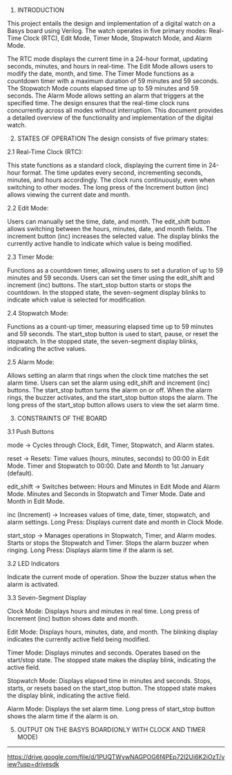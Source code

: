1. INTRODUCTION
   
This project entails the design and implementation of a digital watch on a Basys board using Verilog. The watch operates in five primary modes: Real-Time Clock (RTC), Edit Mode, Timer Mode, Stopwatch Mode, and Alarm Mode.

The RTC mode displays the current time in a 24-hour format, updating seconds, minutes, and hours in real-time.
The Edit Mode allows users to modify the date, month, and time.
The Timer Mode functions as a countdown timer with a maximum duration of 59 minutes and 59 seconds.
The Stopwatch Mode counts elapsed time up to 59 minutes and 59 seconds.
The Alarm Mode allows setting an alarm that triggers at the specified time.
The design ensures that the real-time clock runs concurrently across all modes without interruption. This document provides a detailed overview of the functionality and implementation of the digital watch.

2. STATES OF OPERATION
The design consists of five primary states:

2.1 Real-Time Clock (RTC):

This state functions as a standard clock, displaying the current time in 24-hour format.
The time updates every second, incrementing seconds, minutes, and hours accordingly.
The clock runs continuously, even when switching to other modes.
The long press of the Increment button (inc) allows viewing the current date and month.

2.2 Edit Mode:

Users can manually set the time, date, and month.
The edit_shift button allows switching between the hours, minutes, date, and month fields.
The increment button (inc) increases the selected value.
The display blinks the currently active handle to indicate which value is being modified.

2.3 Timer Mode:

Functions as a countdown timer, allowing users to set a duration of up to 59 minutes and 59 seconds.
Users can set the timer using the edit_shift and increment (inc) buttons.
The start_stop button starts or stops the countdown.
In the stopped state, the seven-segment display blinks to indicate which value is selected for modification.

2.4 Stopwatch Mode:

Functions as a count-up timer, measuring elapsed time up to 59 minutes and 59 seconds.
The start_stop button is used to start, pause, or reset the stopwatch.
In the stopped state, the seven-segment display blinks, indicating the active values.

2.5 Alarm Mode:

Allows setting an alarm that rings when the clock time matches the set alarm time.
Users can set the alarm using edit_shift and increment (inc) buttons.
The start_stop button turns the alarm on or off.
When the alarm rings, the buzzer activates, and the start_stop button stops the alarm.
The long press of the start_stop button allows users to view the set alarm time.

3. CONSTRAINTS OF THE BOARD

3.1 Push Buttons

mode → Cycles through Clock, Edit, Timer, Stopwatch, and Alarm states.

reset → Resets:
Time values (hours, minutes, seconds) to 00:00 in Edit Mode.
Timer and Stopwatch to 00:00.
Date and Month to 1st January (default).

edit_shift → Switches between:
Hours and Minutes in Edit Mode and Alarm Mode.
Minutes and Seconds in Stopwatch and Timer Mode.
Date and Month in Edit Mode.

inc (Increment) → Increases values of time, date, timer, stopwatch, and alarm settings.
Long Press: Displays current date and month in Clock Mode.

start_stop → Manages operations in Stopwatch, Timer, and Alarm modes.
Starts or stops the Stopwatch and Timer.
Stops the alarm buzzer when ringing.
Long Press: Displays alarm time if the alarm is set.

3.2 LED Indicators

Indicate the current mode of operation.
Show the buzzer status when the alarm is activated.

3.3 Seven-Segment Display

Clock Mode:
Displays hours and minutes in real time.
Long press of Increment (inc) button shows date and month.

Edit Mode:
Displays hours, minutes, date, and month.
The blinking display indicates the currently active field being modified.

Timer Mode:
Displays minutes and seconds.
Operates based on the start/stop state.
The stopped state makes the display blink, indicating the active field.

Stopwatch Mode:
Displays elapsed time in minutes and seconds.
Stops, starts, or resets based on the start_stop button.
The stopped state makes the display blink, indicating the active field.

Alarm Mode:
Displays the set alarm time.
Long press of start_stop button shows the alarm time if the alarm is on.

5. OUTPUT ON THE BASYS BOARD(ONLY WITH CLOCK AND TIMER MODE)
--------------------------------------------------------
https://drive.google.com/file/d/1PUQTWywNAGPOG6f4PEp72l2Ui6K2iOzT/view?usp=drivesdk 

